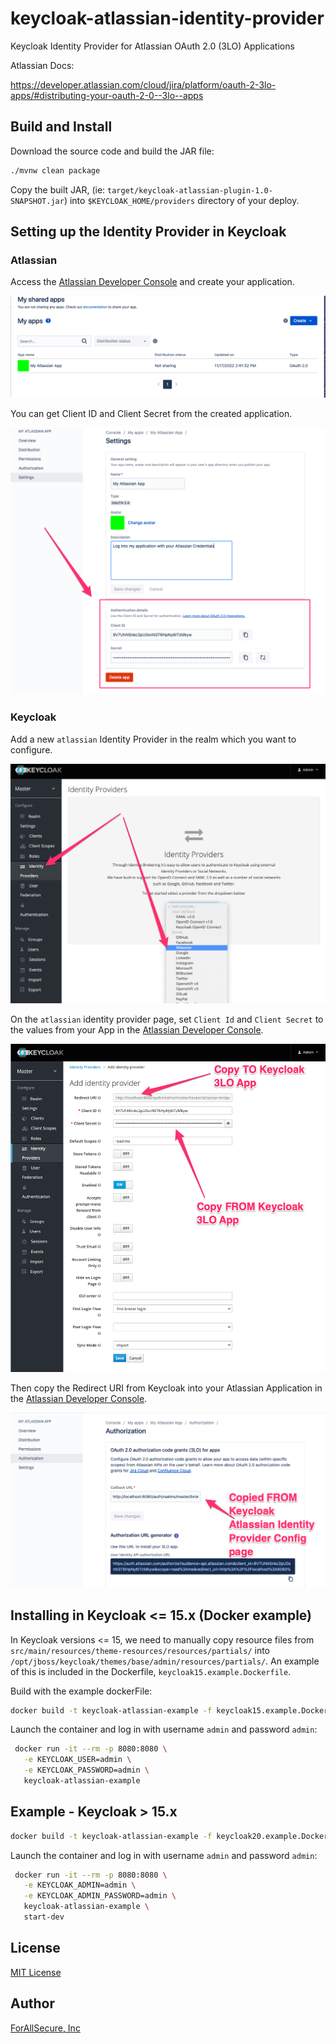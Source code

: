 # keycloak-atlassian-identity-provider

Keycloak Identity Provider for Atlassian OAuth 2.0 (3LO) Applications

Atlassian Docs:

https://developer.atlassian.com/cloud/jira/platform/oauth-2-3lo-apps/#distributing-your-oauth-2-0--3lo--apps

## Build and Install

Download the source code and build the JAR file:

```bash
./mvnw clean package
```

Copy the built JAR, (ie: `target/keycloak-atlassian-plugin-1.0-SNAPSHOT.jar`)
into `$KEYCLOAK_HOME/providers` directory of your deploy.

## Setting up the Identity Provider in Keycloak

### Atlassian

Access the [Atlassian Developer Console](https://developer.atlassian.com/console) and create your application.

![](docs/AtlassianDevConsole.png)

You can get Client ID and Client Secret from the created application.

![](docs/AtlassianClientIdSecret.png)

### Keycloak

Add a new `atlassian` Identity Provider in the realm which you want to configure.

![](docs/KeycloakSelectAtlassianIdp.png)

On the `atlassian` identity provider page, set `Client Id` and `Client Secret`
to the values from your App in the [Atlassian Developer Console](https://developer.atlassian.com/console).

![](docs/KeycloakIdpConfig.png)

Then copy the Redirect URI from Keycloak into your Atlassian Application
in the [Atlassian Developer Console](https://developer.atlassian.com/console).

![](docs/AtlassianRedirectUri.png)


## Installing in Keycloak <= 15.x (Docker example)

In Keycloak versions <= 15, we need to manually copy resource files from
`src/main/resources/theme-resources/resources/partials/` into
`/opt/jboss/keycloak/themes/base/admin/resources/partials/`. An example of 
this is included in the Dockerfile, `keycloak15.example.Dockerfile`.

Build with the example dockerFile:

```bash
docker build -t keycloak-atlassian-example -f keycloak15.example.Dockerfile .
```

Launch the container and log in with username `admin` and password `admin`: 

```bash
 docker run -it --rm -p 8080:8080 \
   -e KEYCLOAK_USER=admin \
   -e KEYCLOAK_PASSWORD=admin \
   keycloak-atlassian-example  
```

## Example - Keycloak > 15.x

```bash
docker build -t keycloak-atlassian-example -f keycloak20.example.Dockerfile .
```

Launch the container and log in with username `admin` and password `admin`:

```bash
 docker run -it --rm -p 8080:8080 \
   -e KEYCLOAK_ADMIN=admin \
   -e KEYCLOAK_ADMIN_PASSWORD=admin \
   keycloak-atlassian-example \
   start-dev
```


## License

[MIT License](https://opensource.org/licenses/MIT)


## Author

[ForAllSecure, Inc](https://forallsecure.com)
